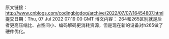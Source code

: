 原文链接：http://www.cnblogs.com/codingbigdog/archive/2022/07/07/16454807.html
提交日期：Thu, 07 Jul 2022 07:19:00 GMT
博文内容：
264和265区别就是后者更高压缩比、占空间小、编码解码更消耗资源，但是现在新的设备对h265做了硬件优化。